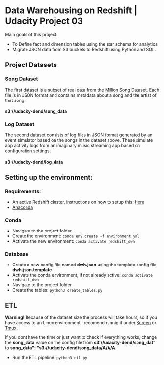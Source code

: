 # Data Warehousing on Redshift | Udacity Project 03

Main goals of this project:  
- To Define fact and dimension tables using the star schema for analytics
- Migrate JSON data from S3 buckets to Redshift using Python and SQL.

## Project Datasets

### Song Dataset 

The first dataset is a subset of real data from the [Million Song Dataset](http://millionsongdataset.com/). 
Each file is in JSON format and contains metadata about a song and the artist of that song.
#### s3://udacity-dend/song_data

### Log Dataset
The second dataset consists of log files in JSON format generated by an event simulator based on the songs in the dataset above. These simulate app activity logs from an imaginary music streaming app based on configuration settings.

#### s3://udacity-dend/log_data

## Setting up the environment:

### Requirements:
- An active Redshift cluster, instructions on how to setup this: [Here](https://docs.aws.amazon.com/redshift/latest/gsg/getting-started.html)
- [Anaconda](https://www.anaconda.com/)

### Conda
- Navigate to the project folder
- Create the environment: `conda env create -f environment.yml`
- Activate the new environment: `conda activate redshift_dwh`

### Database
- Create a new config file named **dwh.json** using the template config file **dwh.json.template**
- Activate the conda environment, if not already active: `conda activate redshift_dwh`
- Navigate to the project folder
- Create the tables: `python3 create_tables.py`

## ETL
**Warning!** Because of the dataset size the process will take hours, so if you have access to an Linux environment I recomend runnig it under [Screen](https://linuxize.com/post/how-to-use-linux-screen/) or [Tmux](https://github.com/tmux/tmux/wiki).

If you dont have the time or just want to check if everything works, change the **song_data** value on the config file from **s3://udacity-dend/song_dat"** to **song_data": "s3://udacity-dend/song_data/A/A/A**

- Run the ETL pipeline: `python3 etl.py`

